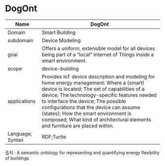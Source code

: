 # DogOnt

| Name             | DogOnt                                                                                                                                                                                                                                                                                                                                                                                         |
| ---------------- | ---------------------------------------------------------------------------------------------------------------------------------------------------------------------------------------------------------------------------------------------------------------------------------------------------------------------------------------------------------------------------------------------- |
| Domain           | Smart Building                                                                                                                                                                                                                                                                                                                                                                                 |
| subdomain        | Device Modeling                                                                                                                                                                                                                                                                                                                                                                                |
| goal             | Offers a uniform, extensible model for all devices being part of a “local” Internet of Things inside a smart environment.                                                                                                                                                                                                                                                                      |
| scope            | device-building                                                                                                                                                                                                                                                                                                                                                                                               |
| applications     | Provides IoT device description and modeling for home energy management: Where a (smart) device is located; The set of capabilities of a device; The technology-specific features needed to interface the device; The possible configurations that the device can assume (states); How the smart environment is composed; What kind of architectural elements and furniture are placed within. |
| Language; Syntax | RDF;Turtle                                                                                                                                                                                                                                                                                                                                                                                     |

출처 :  A semantic ontology for representing and quantifying energy flexibility of buildings
